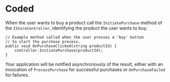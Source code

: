 # Coded

When the user wants to buy a product call the ``InitiatePurchase`` method of the ``IStoreController``, identifying the product the user wants to buy.

````
// Example method called when the user presses a 'buy' button
// to start the purchase process.
public void OnPurchaseClicked(string productId) {
    controller.InitiatePurchase(productId);
}
````

Your application will be notified asynchronously of the result, either with an invocation of ``ProcessPurchase`` for successful purchases or ``OnPurchaseFailed`` for failures.

